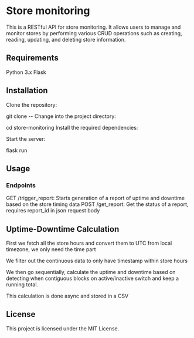# Store monitoring
This is a RESTful API for store monitoring. It allows users to manage and monitor stores by performing various CRUD operations such as creating, reading, updating, and deleting store information.

## Requirements
Python 3.x
Flask

## Installation
Clone the repository:

git clone --
Change into the project directory:

cd store-monitoring
Install the required dependencies:

Start the server:

flask run

## Usage
### Endpoints
GET /trigger_report: Starts generation of a report of uptime and downtime based on the store timing data
POST /get_report: Get the status of a report, requires report_id in json request body

## Uptime-Downtime Calculation
First we fetch all the store hours and convert them to UTC from local timezone, we only need the time part

We filter out the continuous data to only have timestamp within store hours 

We then go sequentially, calculate the uptime and downtime based on detecting when contiguous blocks on active/inactive switch and keep a running total. 

This calculation is done async and stored in a CSV

## License
This project is licensed under the MIT License.
